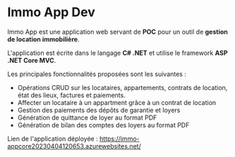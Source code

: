 # Immo App Dev

Immo App est une application web servant de **POC** pour un outil de **gestion de location immobilière**.

L'application est écrite dans le langage **C# .NET** et utilise le framework **ASP .NET Core MVC**.

Les principales fonctionnalités proposées sont les suivantes :

- Opérations CRUD sur les locataires, appartements, contrats de location, état des lieux, factures et paiements.
- Affecter un locataire à un appartment grâce à un contrat de location
- Gestion des paiements des dépôts de garantie et loyers
- Génération de quittance de loyer au format PDF
- Génération de bilan des comptes des loyers au format PDF

Lien de l'application déployée : https://immo-appcore20230404120653.azurewebsites.net/

